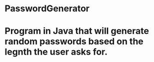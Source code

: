 # PasswordGenerator

# Program in Java that will generate random passwords based on the legnth the user asks for.
